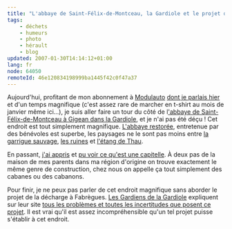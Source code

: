 ```yaml
---
title: "L'abbaye de Saint-Félix-de-Montceau, la Gardiole et le projet de décharge à Fabrègues"
tags:
    - déchets
    - humeurs
    - photo
    - hérault
    - blog
updated: 2007-01-30T14:14:12+01:00
lang: fr
node: 64050
remoteId: 46e120834198999ba1445f42c0f47a37
---
```

 
Aujourd'hui, profitant de mon abonnement à [Modulauto](http://www.modulauto.net) [dont je parlais hier](/post/modulauto-l-autopartage-a-montpellier) et d'un temps magnifique (c'est assez rare de marcher en t-shirt au mois de janvier même ici...), je suis aller faire un tour du côté de l['abbaye de Saint-Félix-de-Montceau à Gigean dans la Gardiole](http://photos.pwet.fr/galeries/l-abbaye-saint-felix-de-montceau-et-la-montagne-de-la-gardiole/), et je n'ai pas été déçu ! Cet endroit est tout simplement magnifique. [L'abbaye restorée](http://photos.pwet.fr/villes-et-departements/herault-34/gigean/les-murs-de-l-abbaye-sont-bien-conserves/), entretenue par des bénévoles est superbe, les paysages ne le sont pas moins entre [la garrigue sauvage](http://photos.pwet.fr/villes-et-departements/herault-34/gigean/la-gardiole-offre-des-paysages-tres-sauvages/), [les ruines](http://photos.pwet.fr/villes-et-departements/herault-34/gigean/de-belles-voutes-tiennent-encore/) et [l'étang de Thau](http://photos.pwet.fr/villes-et-departements/herault-34/gigean/a-travers-les-arbres-on-apercoit-les-parcs-a-huitres-de-l-etang-de-thau/).

 
En passant, [j'ai appris](http://fr.wikipedia.org/wiki/Capitelle) et [pu voir ce qu'est une capitelle](http://photos.pwet.fr/villes-et-departements/herault-34/gigean/l-entree-d-une-capitelle-integree-a-un-large-mur/). À deux pas de la maison de mes parents dans ma région d'origine on trouve exactement le même genre de construction, chez nous on appelle ça tout simplement des cabanes ou des cabanons.

 
Pour finir, je ne peux pas parler de cet endroit magnifique sans aborder le projet de la décharge à Fabrègues. [Les Gardiens de la Gardiole](http://www.lesgardiensdelagardiole.com) expliquent sur leur site [tous les problèmes et toutes les incertitudes que posent ce projet](http://www.lesgardiensdelagardiole.com/content/view/5/6/). Il est vrai qu'il est assez incompréhensible qu'un tel projet puisse s'établir à cet endroit.

